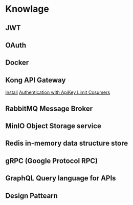 # Knowlage

## JWT

## OAuth

## Docker

## Kong API Gateway
[Install](/Kong/Install.MD)
[Authentication with ApiKey Limit Cosumers](/Kong/AddAuthenLimitConsumers.MD)

## RabbitMQ Message Broker

## MinIO Object Storage service

## Redis in-memory data structure store

## gRPC (Google Protocol RPC)

## GraphQL Query language for APIs

## Design Pattearn